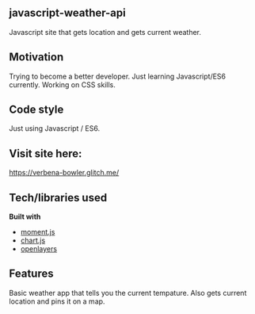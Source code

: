 ## javascript-weather-api
Javascript site that gets location and gets current weather.

## Motivation
Trying to become a better developer.  Just learning Javascript/ES6 currently.  Working on CSS skills.

## Code style
Just using Javascript / ES6. 

## Visit site here:
https://verbena-bowler.glitch.me/

## Tech/libraries used

<b>Built with</b>
- [moment.js](https://momentjs.com)
- [chart.js](https://www.chartjs.org)
- [openlayers](https://openlayers.org)

## Features
Basic weather app that tells you the current tempature.  Also gets current location and pins it on a map.

